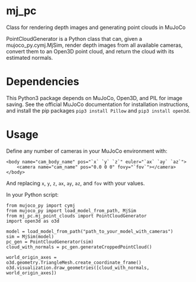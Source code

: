 # mj_pc
Class for rendering depth images and generating point clouds in MuJoCo

PointCloudGenerator is a Python class that can, given a mujoco_py.cymj.MjSim, render depth images from all available cameras, convert them to an Open3D point cloud, and return the cloud with its estimated normals.

# Dependencies
This Python3 package depends on MuJoCo, Open3D, and PIL for image saving. See the official MuJoCo documentation for installation instructions, and install the pip packages `pip3 install Pillow` and `pip3 install open3d`.

# Usage

Define any number of cameras in your MuJoCo environment with:

    <body name="cam_body_name" pos="`x` `y` `z`" euler="`ax` `ay` `az`">
        <camera name="cam_name" pos="0.0 0 0" fovy="`fov`"></camera>
    </body>
    
And replacing `x`, `y`, `z`, `ax`, `ay`, `az`, and `fov` with your values.

In your Python script:

    from mujoco_py import cymj
    from mujoco_py import load_model_from_path, MjSim
    from mj_pc.mj_point_clouds import PointCloudGenerator
    import open3d as o3d
    
    model = load_model_from_path("path_to_your_model_with_cameras")
    sim = MjSim(model)
    pc_gen = PointCloudGenerator(sim)
    cloud_with_normals = pc_gen.generateCroppedPointCloud()
    
    world_origin_axes = o3d.geometry.TriangleMesh.create_coordinate_frame()
    o3d.visualization.draw_geometries([cloud_with_normals, world_origin_axes])
